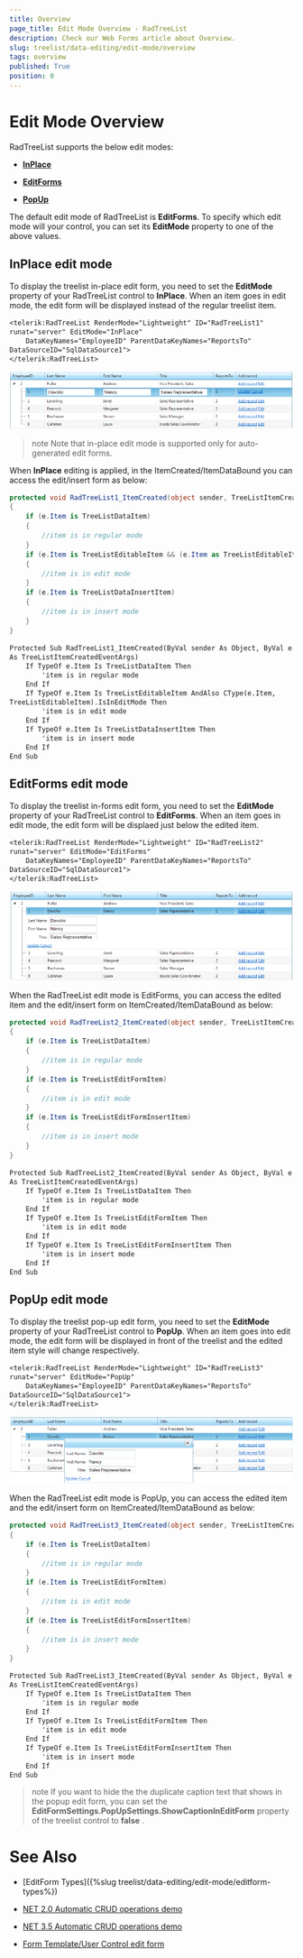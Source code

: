 ```yaml
---
title: Overview
page_title: Edit Mode Overview - RadTreeList
description: Check our Web Forms article about Overview.
slug: treelist/data-editing/edit-mode/overview
tags: overview
published: True
position: 0
---
```


# Edit Mode Overview



RadTreeList supports the below edit modes:

* **[InPlace](https://www.telerik.com/help/aspnet-ajax/treelist-edit-modes.html#Section1_self)**

* **[EditForms](https://www.telerik.com/help/aspnet-ajax/treelist-edit-modes.html#Section2_self)**

* **[PopUp](https://www.telerik.com/help/aspnet-ajax/treelist-edit-modes.html#Section3_self)**

The default edit mode of RadTreeList is **EditForms**. To specify which edit mode will your control, you can set its **EditMode** property to one of the above values.

## InPlace edit mode

To display the treelist in-place edit form, you need to set the **EditMode** property of your RadTreeList control to **InPlace**. When an item goes in edit mode, the edit form will be displayed instead of the regular treelist item.

````ASPNET
<telerik:RadTreeList RenderMode="Lightweight" ID="RadTreeList1" runat="server" EditMode="InPlace" 
	DataKeyNames="EmployeeID" ParentDataKeyNames="ReportsTo" DataSourceID="SqlDataSource1">            
</telerik:RadTreeList>
````

![RadTreeList InPlace EditMode](images/treelist_inplace-edit-mode.png)

>note Note that in-place edit mode is supported only for auto-generated edit forms.
>


When **InPlace** editing is applied, in the ItemCreated/ItemDataBound you can access the edit/insert form as below:



````C#
protected void RadTreeList1_ItemCreated(object sender, TreeListItemCreatedEventArgs e)
{
	if (e.Item is TreeListDataItem)
	{
		//item is in regular mode
	}
	if (e.Item is TreeListEditableItem && (e.Item as TreeListEditableItem).IsInEditMode)
	{
		//item is in edit mode
	}
	if (e.Item is TreeListDataInsertItem)
	{
		//item is in insert mode
	}
}
````
````VB.NET
Protected Sub RadTreeList1_ItemCreated(ByVal sender As Object, ByVal e As TreeListItemCreatedEventArgs)
	If TypeOf e.Item Is TreeListDataItem Then
		'item is in regular mode
	End If
	If TypeOf e.Item Is TreeListEditableItem AndAlso CType(e.Item, TreeListEditableItem).IsInEditMode Then
		'item is in edit mode
	End If
	If TypeOf e.Item Is TreeListDataInsertItem Then
		'item is in insert mode
	End If
End Sub
````


## EditForms edit mode

To display the treelist in-forms edit form, you need to set the **EditMode** property of your RadTreeList control to **EditForms**. When an item goes in edit mode, the edit form will be displaed just below the edited item.

````ASPNET
<telerik:RadTreeList RenderMode="Lightweight" ID="RadTreeList2" runat="server" EditMode="EditForms" 
	DataKeyNames="EmployeeID" ParentDataKeyNames="ReportsTo" DataSourceID="SqlDataSource1">            
</telerik:RadTreeList>
````

![RadTreeList EditForms Edit Mode](images/treelist_editforms-edit-mode.png)

When the RadTreeList edit mode is EditForms, you can access the edited item and the edit/insert form on ItemCreated/ItemDataBound as below:



````C#
protected void RadTreeList2_ItemCreated(object sender, TreeListItemCreatedEventArgs e)
{
	if (e.Item is TreeListDataItem)
	{
		//item is in regular mode
	}
	if (e.Item is TreeListEditFormItem)
	{
		//item is in edit mode
	}
	if (e.Item is TreeListEditFormInsertItem)
	{
		//item is in insert mode
	}
}
````
````VB.NET
Protected Sub RadTreeList2_ItemCreated(ByVal sender As Object, ByVal e As TreeListItemCreatedEventArgs)
	If TypeOf e.Item Is TreeListDataItem Then
		'item is in regular mode
	End If
	If TypeOf e.Item Is TreeListEditFormItem Then
		'item is in edit mode
	End If
	If TypeOf e.Item Is TreeListEditFormInsertItem Then
		'item is in insert mode
	End If
End Sub
````


## PopUp edit mode

To display the treelist pop-up edit form, you need to set the **EditMode** property of your RadTreeList control to **PopUp**. When an item goes into edit mode, the edit form will be displayed in front of the treelist and the edited item style will change respectively.

````ASPNET
<telerik:RadTreeList RenderMode="Lightweight" ID="RadTreeList3" runat="server" EditMode="PopUp" 
	DataKeyNames="EmployeeID" ParentDataKeyNames="ReportsTo" DataSourceID="SqlDataSource1">            
</telerik:RadTreeList>
````

![RadTreeList PopUp Edit Mode](images/treelist_popup-edit-mode.png)

When the RadTreeList edit mode is PopUp, you can access the edited item and the edit/insert form on ItemCreated/ItemDataBound as below:



````C#
protected void RadTreeList3_ItemCreated(object sender, TreeListItemCreatedEventArgs e)
{
	if (e.Item is TreeListDataItem)
	{
		//item is in regular mode
	}
	if (e.Item is TreeListEditFormItem)
	{
		//item is in edit mode
	}
	if (e.Item is TreeListEditFormInsertItem)
	{
		//item is in insert mode
	}
}
````
````VB.NET
Protected Sub RadTreeList3_ItemCreated(ByVal sender As Object, ByVal e As TreeListItemCreatedEventArgs)
	If TypeOf e.Item Is TreeListDataItem Then
		'item is in regular mode
	End If
	If TypeOf e.Item Is TreeListEditFormItem Then
		'item is in edit mode
	End If
	If TypeOf e.Item Is TreeListEditFormInsertItem Then
		'item is in insert mode
	End If
End Sub
````


>note If you want to hide the the duplicate caption text that shows in the popup edit form, you can set the **EditFormSettings.PopUpSettings.ShowCaptionInEditForm** property of the treelist control to **false** .
>


# See Also

 * [EditForm Types]({%slug treelist/data-editing/edit-mode/editform-types%})

 * [NET 2.0 Automatic CRUD operations demo](https://demos.telerik.com/aspnet-ajax/treeList/examples/dataediting/net2automaticdataediting/defaultcs.aspx)

 * [NET 3.5 Automatic CRUD operations demo](https://demos.telerik.com/aspnet-ajax/treeList/examples/dataediting/net35automaticdataediting/defaultcs.aspx)

 * [Form Template/User Control edit form](https://demos.telerik.com/aspnet-ajax-beta/treeList/examples/dataediting/formtemplateusercontrol/defaultcs.aspx)
